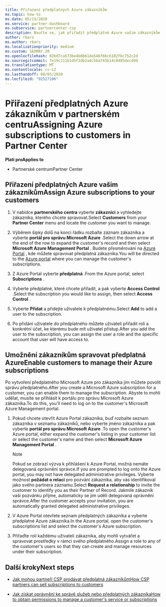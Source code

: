 ```yaml
---
title: Přiřazení předplatných Azure zákazníkům
ms.topic: how-to
ms.date: 05/13/2020
ms.service: partner-dashboard
ms.subservice: partnercenter-csp
description: Naučte se, jak přiřadit předplatné Azure vašim zákazníkům v partnerském centru a jak zákazníkům umožnit správu vlastních předplatných.
author: rbars
ms.author: rbars
ms.localizationpriority: medium
ms.custom: SEOMAY.20
ms.openlocfilehash: 02bd7ca573be4b0b61da546f66c6102fbc752c2d
ms.sourcegitcommit: 7e19c211b1d5f2db2a4c56a743b14c8485decd99
ms.translationtype: MT
ms.contentlocale: cs-CZ
ms.lasthandoff: 08/03/2020
ms.locfileid: "92527106"
---
```

# <a name="assigning-azure-subscriptions-to-customers-in-partner-center"></a><span data-ttu-id="3b9ae-103">Přiřazení předplatných Azure zákazníkům v partnerském centru</span><span class="sxs-lookup"><span data-stu-id="3b9ae-103">Assigning Azure subscriptions to customers in Partner Center</span></span>

<span data-ttu-id="3b9ae-104">**Platí pro**</span><span class="sxs-lookup"><span data-stu-id="3b9ae-104">**Applies to**</span></span>

- <span data-ttu-id="3b9ae-105">Partnerské centrum</span><span class="sxs-lookup"><span data-stu-id="3b9ae-105">Partner Center</span></span>

## <a name="assign-azure-subscriptions-to-your-customers"></a><span data-ttu-id="3b9ae-106">Přiřazení předplatných Azure vašim zákazníkům</span><span class="sxs-lookup"><span data-stu-id="3b9ae-106">Assign Azure subscriptions to your customers</span></span>

1. <span data-ttu-id="3b9ae-107">V nabídce **partnerského centra** vyberte **zákazníci** a vyhledejte zákazníka, kterého chcete spravovat.</span><span class="sxs-lookup"><span data-stu-id="3b9ae-107">Select **Customers** from your **Partner Center** menu and locate the customer you want to manage.</span></span>

2. <span data-ttu-id="3b9ae-108">Výběrem šipky dolů na konci řádku rozbalte záznam zákazníka a vyberte **portál pro správu Microsoft Azure** .</span><span class="sxs-lookup"><span data-stu-id="3b9ae-108">Select the down arrow at the end of the row to expand the customer's record and then select **Microsoft Azure Management Portal** .</span></span> <span data-ttu-id="3b9ae-109">Budete přesměrováni na [Azure Portal](https://portal.azure.com/) , kde můžete spravovat předplatná zákazníka.</span><span class="sxs-lookup"><span data-stu-id="3b9ae-109">You will be directed to the [Azure portal](https://portal.azure.com/) where you can manage the customer's subscriptions.</span></span>

3. <span data-ttu-id="3b9ae-110">Z Azure Portal vyberte **předplatná** .</span><span class="sxs-lookup"><span data-stu-id="3b9ae-110">From the Azure portal, select **Subscriptions** .</span></span>

4. <span data-ttu-id="3b9ae-111">Vyberte předplatné, které chcete přiřadit, a pak vyberte **Access Control** .</span><span class="sxs-lookup"><span data-stu-id="3b9ae-111">Select the subscription you would like to assign, then select **Access Control** .</span></span>

5. <span data-ttu-id="3b9ae-112">Vyberte **Přidat** a přidejte uživatele k předplatnému.</span><span class="sxs-lookup"><span data-stu-id="3b9ae-112">Select **Add** to add a user to the subscription.</span></span> 

6. <span data-ttu-id="3b9ae-113">Po přidání uživatele do předplatného můžete uživateli přiřadit roli a konkrétní účet, ke kterému bude mít uživatel přístup.</span><span class="sxs-lookup"><span data-stu-id="3b9ae-113">After you add the user to the subscription, you can assign the user a role and the specific account that user will have access to.</span></span>

## <a name="enable-customers-to-manage-their-azure-subscriptions"></a><span data-ttu-id="3b9ae-114">Umožnění zákazníkům spravovat předplatná Azure</span><span class="sxs-lookup"><span data-stu-id="3b9ae-114">Enable customers to manage their Azure subscriptions</span></span>

<span data-ttu-id="3b9ae-115">Po vytvoření předplatného Microsoft Azure pro zákazníka jim můžete povolit správu předplatného.</span><span class="sxs-lookup"><span data-stu-id="3b9ae-115">After you create a Microsoft Azure subscription for a customer, you can enable them to manage the subscription.</span></span> <span data-ttu-id="3b9ae-116">Abyste to mohli udělat, musíte se přihlásit k portálu pro správu Microsoft Azure zákazníka.</span><span class="sxs-lookup"><span data-stu-id="3b9ae-116">To do this, you'll need to log on to the customer's Microsoft Azure Management portal.</span></span> 

1. <span data-ttu-id="3b9ae-117">Pokud chcete otevřít Azure Portal zákazníka, buď rozbalte seznam zákazníka v seznamu zákazníků, nebo vyberte jméno zákazníka a pak vyberte **portál pro správu Microsoft Azure** .</span><span class="sxs-lookup"><span data-stu-id="3b9ae-117">To open the customer's Azure portal, either expand the customer's listing in your customer list or select the customer's name and then select **Microsoft Azure Management Portal** .</span></span>

   > [!NOTE]  
   > <span data-ttu-id="3b9ae-118">Pokud se zobrazí výzva k přihlášení k Azure Portal, možná nemáte delegovaná oprávnění správce.</span><span class="sxs-lookup"><span data-stu-id="3b9ae-118">If you are prompted to log onto the Azure portal, you may not have delegated administrative privileges.</span></span> <span data-ttu-id="3b9ae-119">Vyberte možnost **požádat o relaci** pro pozvání zákazníka, aby vás identifikoval jako svého partnera záznamu.</span><span class="sxs-lookup"><span data-stu-id="3b9ae-119">Select **Request a relationship** to invite the customer to identify you as their Partner of Record.</span></span> <span data-ttu-id="3b9ae-120">Jakmile zákazník vaši pozvánku přijme, automaticky se jim udělí delegovaná oprávnění správce.</span><span class="sxs-lookup"><span data-stu-id="3b9ae-120">After the customer accepts your invitation, you are automatically granted delegated administrative privileges.</span></span>

2. <span data-ttu-id="3b9ae-121">V Azure Portal otevřete seznam předplatných zákazníka a vyberte předplatné Azure zákazníka.</span><span class="sxs-lookup"><span data-stu-id="3b9ae-121">In the Azure portal, open the customer's subscriptions list and select the customer's Azure subscription.</span></span>

3. <span data-ttu-id="3b9ae-122">Přiřaďte roli každému uživateli zákazníka, aby mohli vytvářet a spravovat prostředky v rámci svého předplatného.</span><span class="sxs-lookup"><span data-stu-id="3b9ae-122">Assign a role to any of the customer's users so that they can create and manage resources under their subscription.</span></span>

## <a name="next-steps"></a><span data-ttu-id="3b9ae-123">Další kroky</span><span class="sxs-lookup"><span data-stu-id="3b9ae-123">Next steps</span></span>

- [<span data-ttu-id="3b9ae-124">Jak mohou partneři CSP prodávat předplatná zákazníkům</span><span class="sxs-lookup"><span data-stu-id="3b9ae-124">How CSP partners can sell subscriptions to customers</span></span>](customer-subscriptions.md)

- [<span data-ttu-id="3b9ae-125">Jak získat oprávnění ke správě služeb nebo předplatných zákazníka</span><span class="sxs-lookup"><span data-stu-id="3b9ae-125">How to obtain permissions to manage a customer's service or subscriptions</span></span>](customers-revoke-admin-privileges.md)
